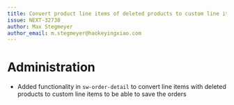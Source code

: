 ```yaml
---
title: Convert product line items of deleted products to custom line items
issue: NEXT-32738
author: Max Stegmeyer
author_email: m.stegmeyer@haokeyingxiao.com
---
```

# Administration
* Added functionality in `sw-order-detail` to convert line items with deleted products to custom line items to be able to save the orders
